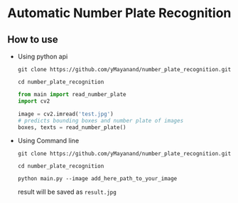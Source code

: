 # Automatic Number Plate Recognition

## How to use
* Using python api 
  
  `git clone https://github.com/yMayanand/number_plate_recognition.git`

  `cd number_plate_recognition`
  ```python
  from main import read_number_plate
  import cv2

  image = cv2.imread('test.jpg')
  # predicts bounding boxes and number plate of images
  boxes, texts = read_number_plate() 
  ```

* Using Command line
  
  `git clone https://github.com/yMayanand/number_plate_recognition.git`

  `cd number_plate_recognition`

  `python main.py --image add_here_path_to_your_image`

  result will be saved as `result.jpg`

  